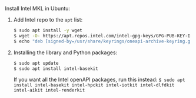 Install Intel MKL in Ubuntu:

1. Add Intel repo to the `apt` list:

   ```bash
   $ sudo apt install -y wget
   $ wget -O- https://apt.repos.intel.com/intel-gpg-keys/GPG-PUB-KEY-INTEL-SW-PRODUCTS.PUB | gpg --dearmor | sudo tee /usr/share/keyrings/oneapi-archive-keyring.gpg > /dev/null
   $ echo "deb [signed-by=/usr/share/keyrings/oneapi-archive-keyring.gpg] https://apt.repos.intel.com/oneapi all main" | sudo tee /etc/apt/sources.list.d/oneAPI.list
   ```


2. Installing the library and Python packages:

   ```bash
   $ sudo apt update
   $ sudo apt install intel-basekit
   ```

   If you want all the Intel openAPI packages, run this instead: `$ sudo apt install intel-basekit intel-hpckit intel-iotkit intel-dlfdkit intel-aikit intel-renderkit`
